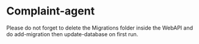 # Complaint-agent
Please do not forget to delete the Migrations folder inside the WebAPI and do add-migration then update-database on first run.
